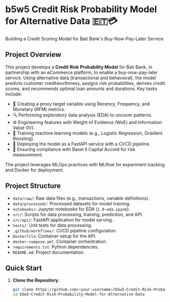 # b5w5 Credit Risk Probability Model for Alternative Data 🇪🇹💳

Building a Credit Scoring Model for Bati Bank's Buy-Now-Pay-Later Service

## Project Overview
This project develops a **Credit Risk Probability Model** for Bati Bank, in partnership with an eCommerce platform, to enable a buy-now-pay-later service. Using alternative data (transactional and behavioral), the model predicts customer creditworthiness, assigns risk probabilities, derives credit scores, and recommends optimal loan amounts and durations. Key tasks include:

- 🧠 Creating a proxy target variable using Recency, Frequency, and Monetary (RFM) metrics.
- 🔍 Performing exploratory data analysis (EDA) to uncover patterns.
- ⚙️ Engineering features with Weight of Evidence (WoE) and Information Value (IV).
- 🤖 Training machine learning models (e.g., Logistic Regression, Gradient Boosting).
- 🚀 Deploying the model as a FastAPI service with a CI/CD pipeline.
- 📜 Ensuring compliance with Basel II Capital Accord for risk measurement.

The project leverages MLOps practices with MLflow for experiment tracking and Docker for deployment.

## Project Structure
- `data/raw/`: Raw data files (e.g., transactions, variable definitions).
- `data/processed/`: Processed datasets for model training.
- `notebooks/`: Jupyter notebooks for EDA (`1.0-eda.ipynb`).
- `src/`: Scripts for data processing, training, prediction, and API.
- `src/api/`: FastAPI application for model serving.
- `tests/`: Unit tests for data processing.
- `.github/workflows/`: CI/CD pipeline configuration.
- `Dockerfile`: Container setup for the API.
- `docker-compose.yml`: Container orchestration.
- `requirements.txt`: Python dependencies.
- `README.md`: Project documentation.

## Quick Start
1. **Clone the Repository**:
   ```bash
   git clone https://github.com/<your-username>/b5w5-Credit-Risk-Probability-Model-for-Alternative-Data.git
   cd b5w5-Credit-Risk-Probability-Model-for-Alternative-Data